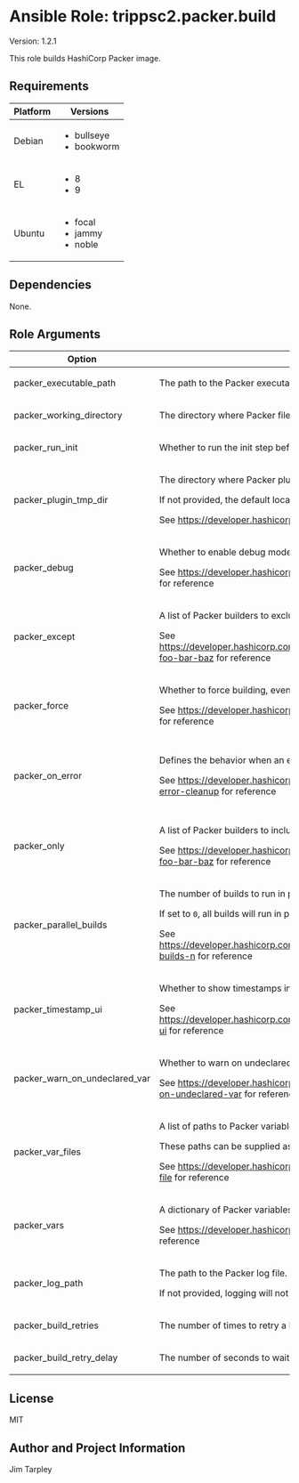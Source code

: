 <!-- BEGIN_ANSIBLE_DOCS -->

# Ansible Role: trippsc2.packer.build
Version: 1.2.1

This role builds HashiCorp Packer image.

## Requirements

| Platform | Versions |
| -------- | -------- |
| Debian | <ul><li>bullseye</li><li>bookworm</li></ul> |
| EL | <ul><li>8</li><li>9</li></ul> |
| Ubuntu | <ul><li>focal</li><li>jammy</li><li>noble</li></ul> |

## Dependencies

None.

## Role Arguments
|Option|Description|Type|Required|Choices|Default|
|---|---|---|---|---|---|
| packer_executable_path | <p>The path to the Packer executable.</p> | path | no |  | /usr/bin/packer |
| packer_working_directory | <p>The directory where Packer files are stored.</p> | path | yes |  |  |
| packer_run_init | <p>Whether to run the init step before running the build.</p> | bool | no |  | true |
| packer_plugin_tmp_dir | <p>The directory where Packer plugins are stored temporarily during install.</p><p>If not provided, the default location is used.</p><p>See https://developer.hashicorp.com/packer/docs/configure for reference</p> | path | no |  |  |
| packer_debug | <p>Whether to enable debug mode.</p><p>See https://developer.hashicorp.com/packer/docs/commands/build#debug for reference</p> | bool | no |  | false |
| packer_except | <p>A list of Packer builders to exclude.</p><p>See https://developer.hashicorp.com/packer/docs/commands/build#except-foo-bar-baz for reference</p> | list | no |  |  |
| packer_force | <p>Whether to force building, even if artifacts already exist.</p><p>See https://developer.hashicorp.com/packer/docs/commands/build#force for reference</p> | bool | no |  | false |
| packer_on_error | <p>Defines the behavior when an error occurs.</p><p>See https://developer.hashicorp.com/packer/docs/commands/build#on-error-cleanup for reference</p> | str | no | <ul><li>abort</li><li>cleanup</li><li>run-cleanup-provisioner</li></ul> | cleanup |
| packer_only | <p>A list of Packer builders to include.</p><p>See https://developer.hashicorp.com/packer/docs/commands/build#only-foo-bar-baz for reference</p> | list | no |  |  |
| packer_parallel_builds | <p>The number of builds to run in parallel.</p><p>If set to `0`, all builds will run in parallel.</p><p>See https://developer.hashicorp.com/packer/docs/commands/build#parallel-builds-n for reference</p> | int | no |  | 0 |
| packer_timestamp_ui | <p>Whether to show timestamps in the UI.</p><p>See https://developer.hashicorp.com/packer/docs/commands/build#timestamp-ui for reference</p> | bool | no |  | false |
| packer_warn_on_undeclared_var | <p>Whether to warn on undeclared variables.</p><p>See https://developer.hashicorp.com/packer/docs/commands/build#warn-on-undeclared-var for reference</p> | bool | no |  | false |
| packer_var_files | <p>A list of paths to Packer variable files to include.</p><p>These paths can be supplied as absolute paths.</p><p>See https://developer.hashicorp.com/packer/docs/commands/build#var-file for reference</p> | list | no |  |  |
| packer_vars | <p>A dictionary of Packer variables to include.</p><p>See https://developer.hashicorp.com/packer/docs/commands/build#var for reference</p> | dict | no |  |  |
| packer_log_path | <p>The path to the Packer log file.</p><p>If not provided, logging will not be enabled.</p> | path | no |  |  |
| packer_build_retries | <p>The number of times to retry a build.</p> | int | no |  | 0 |
| packer_build_retry_delay | <p>The number of seconds to wait between retries.</p> | int | no |  | 5 |


## License
MIT

## Author and Project Information
Jim Tarpley
<!-- END_ANSIBLE_DOCS -->
